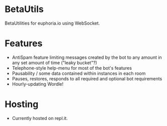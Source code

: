 # BetaUtils
BetaUtilities for euphoria.io using WebSocket.

# Features
- AntiSpam feature limiting messages created by the bot to any amount in any set amount of time ("leaky bucket"?) 
- Telephone-style help-menu for most of the bot's features
- Pausability / some data contained within instances in each room 
- Pauses, restores, responds to all required and optional bot requirements
- Hourly-updating Wordle!
# Hosting
- Currently hosted on repl.it. 
